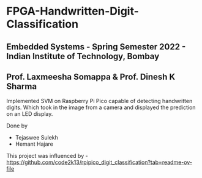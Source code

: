 # FPGA-Handwritten-Digit-Classification
## Embedded Systems - Spring Semester 2022 - Indian Institute of Technology, Bombay
## Prof. Laxmeesha Somappa & Prof. Dinesh K Sharma

Implemented SVM on Raspberry Pi Pico capable of detecting handwritten digits. Which took in the image from a camera and displayed the prediction on an LED display.

Done by

- Tejaswee Sulekh
- Hemant Hajare

This project was influenced by - https://github.com/code2k13/rpipico_digit_classification?tab=readme-ov-file
